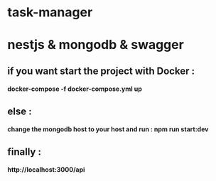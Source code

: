 # task-manager

# nestjs & mongodb & swagger


## if you want start the project with Docker :
####  docker-compose -f docker-compose.yml up    

## else :
#### change the mongodb host to your host and run : npm run start:dev

## finally :
#### http://localhost:3000/api
